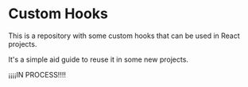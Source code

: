 # Custom Hooks

This is a repository with some custom hooks that can be used in React projects.

It's a simple aid guide to reuse it in some new projects.

¡¡¡¡IN PROCESS!!!!